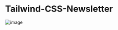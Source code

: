 # Tailwind-CSS-Newsletter
 
![image](https://user-images.githubusercontent.com/85269068/189120929-d67de9b0-2928-45a3-b5e4-11fd3e76d50f.png)

